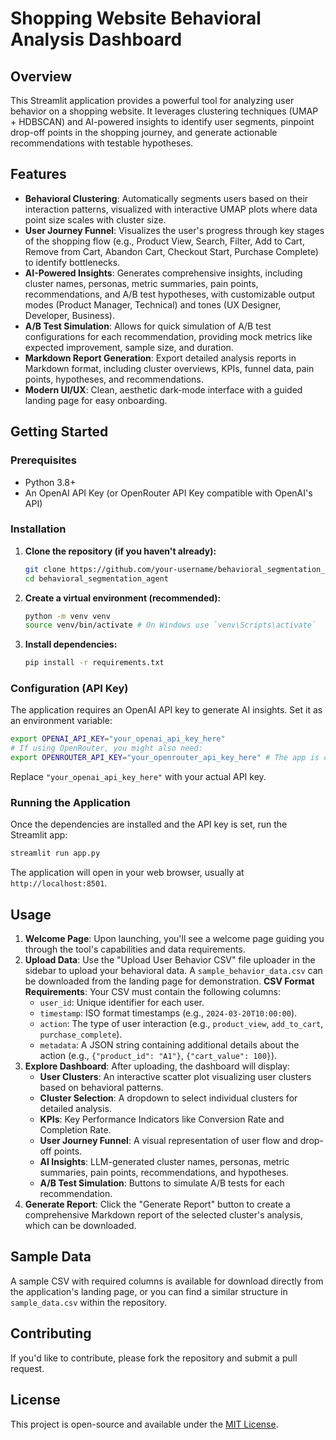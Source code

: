 # Shopping Website Behavioral Analysis Dashboard

## Overview
This Streamlit application provides a powerful tool for analyzing user behavior on a shopping website. It leverages clustering techniques (UMAP + HDBSCAN) and AI-powered insights to identify user segments, pinpoint drop-off points in the shopping journey, and generate actionable recommendations with testable hypotheses.

## Features
- **Behavioral Clustering**: Automatically segments users based on their interaction patterns, visualized with interactive UMAP plots where data point size scales with cluster size.
- **User Journey Funnel**: Visualizes the user's progress through key stages of the shopping flow (e.g., Product View, Search, Filter, Add to Cart, Remove from Cart, Abandon Cart, Checkout Start, Purchase Complete) to identify bottlenecks.
- **AI-Powered Insights**: Generates comprehensive insights, including cluster names, personas, metric summaries, pain points, recommendations, and A/B test hypotheses, with customizable output modes (Product Manager, Technical) and tones (UX Designer, Developer, Business).
- **A/B Test Simulation**: Allows for quick simulation of A/B test configurations for each recommendation, providing mock metrics like expected improvement, sample size, and duration.
- **Markdown Report Generation**: Export detailed analysis reports in Markdown format, including cluster overviews, KPIs, funnel data, pain points, hypotheses, and recommendations.
- **Modern UI/UX**: Clean, aesthetic dark-mode interface with a guided landing page for easy onboarding.

## Getting Started

### Prerequisites
- Python 3.8+
- An OpenAI API Key (or OpenRouter API Key compatible with OpenAI's API)

### Installation

1.  **Clone the repository (if you haven't already):**
    ```bash
    git clone https://github.com/your-username/behavioral_segmentation_agent.git
    cd behavioral_segmentation_agent
    ```

2.  **Create a virtual environment (recommended):**
    ```bash
    python -m venv venv
    source venv/bin/activate # On Windows use `venv\Scripts\activate`
    ```

3.  **Install dependencies:**
    ```bash
    pip install -r requirements.txt
    ```

### Configuration (API Key)
The application requires an OpenAI API key to generate AI insights. Set it as an environment variable:

```bash
export OPENAI_API_KEY="your_openai_api_key_here"
# If using OpenRouter, you might also need:
export OPENROUTER_API_KEY="your_openrouter_api_key_here" # The app is configured to use OpenRouter's base URL if an OpenAI key is provided.
```
Replace `"your_openai_api_key_here"` with your actual API key.

### Running the Application

Once the dependencies are installed and the API key is set, run the Streamlit app:

```bash
streamlit run app.py
```

The application will open in your web browser, usually at `http://localhost:8501`.

## Usage

1.  **Welcome Page**: Upon launching, you'll see a welcome page guiding you through the tool's capabilities and data requirements.
2.  **Upload Data**: Use the "Upload User Behavior CSV" file uploader in the sidebar to upload your behavioral data. A `sample_behavior_data.csv` can be downloaded from the landing page for demonstration.
    **CSV Format Requirements**:
    Your CSV must contain the following columns:
    -   `user_id`: Unique identifier for each user.
    -   `timestamp`: ISO format timestamps (e.g., `2024-03-20T10:00:00`).
    -   `action`: The type of user interaction (e.g., `product_view`, `add_to_cart`, `purchase_complete`).
    -   `metadata`: A JSON string containing additional details about the action (e.g., `{"product_id": "A1"}`, `{"cart_value": 100}`).
3.  **Explore Dashboard**: After uploading, the dashboard will display:
    -   **User Clusters**: An interactive scatter plot visualizing user clusters based on behavioral patterns.
    -   **Cluster Selection**: A dropdown to select individual clusters for detailed analysis.
    -   **KPIs**: Key Performance Indicators like Conversion Rate and Completion Rate.
    -   **User Journey Funnel**: A visual representation of user flow and drop-off points.
    -   **AI Insights**: LLM-generated cluster names, personas, metric summaries, pain points, recommendations, and hypotheses.
    -   **A/B Test Simulation**: Buttons to simulate A/B tests for each recommendation.
4.  **Generate Report**: Click the "Generate Report" button to create a comprehensive Markdown report of the selected cluster's analysis, which can be downloaded.

## Sample Data
A sample CSV with required columns is available for download directly from the application's landing page, or you can find a similar structure in `sample_data.csv` within the repository.

## Contributing
If you'd like to contribute, please fork the repository and submit a pull request.

## License
This project is open-source and available under the [MIT License](LICENSE).